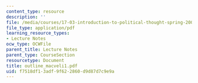```yaml
---
content_type: resource
description: ''
file: /media/courses/17-03-introduction-to-political-thought-spring-2004/f7518df13adf9f622860d9d87d7c9e9a_outline_macveli1.pdf
file_type: application/pdf
learning_resource_types:
- Lecture Notes
ocw_type: OCWFile
parent_title: Lecture Notes
parent_type: CourseSection
resourcetype: Document
title: outline_macveli1.pdf
uid: f7518df1-3adf-9f62-2860-d9d87d7c9e9a
---
```

